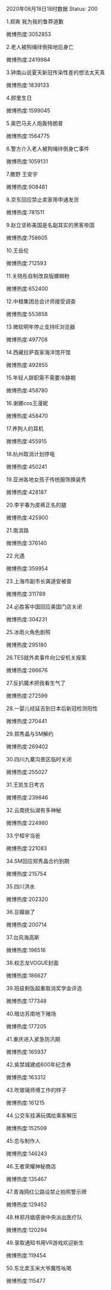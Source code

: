 2020年08月18日18时数据
Status: 200

1.郑爽 我为我的鲁莽道歉

微博热度:3052853

2.老人被狗绳绊倒摔地后身亡

微博热度:2419984

3.钟南山说夏天新冠传染性差的想法太天真

微博热度:1839133

4.顾里生日

微博热度:1599045

5.奥巴马夫人炮轰特朗普

微博热度:1564775

6.警方介入老人被狗绳绊倒身亡事件

微博热度:1059131

7.撒野 王安宇

微博热度:908481

8.京东回应禁止卖家用申通发货

微博热度:781511

9.赵立坚称美国是名副其实的黑客帝国

微博热度:758605

10.王岳伦

微博热度:712593

11.关晓彤自制改良版螺蛳粉

微博热度:652400

12.中粮集团总会计师接受调查

微博热度:553858

13.微软明年停止支持IE浏览器

微博热度:497708

14.西藏拉萨首家海洋馆开馆

微博热度:492855

15.年轻人辞职需不需要冷静期

微博热度:458780

16.谢娜cos王漫妮

微博热度:458470

17.养狗人的耳机

微博热度:455915

18.杭州取消计划停电

微博热度:450241

19.亚洲各地女孩子传统服饰换装秀

微博热度:428187

20.李宇春为皮裤正名的腿

微博热度:425900

21.南滨路

微博热度:376140

22.光遇

微博热度:359954

23.上海市副市长龚道安被查

微博热度:311789

24.必胜客中国回应美国门店关闭

微博热度:304231

25.冰雨火角色剧照

微博热度:295180

26.TES就外卖事件向公安机关报案

微博热度:286676

27.反扒魔术把我看生气了

微博热度:272599

28.一婴儿经延吉到日本后新冠检测阳性

微博热度:270441

29.郑秀晶与SM解约

微博热度:269402

30.四川九寨沟景区临时关闭

微博热度:255027

31.王凯生日考古

微博热度:239846

32.云南抚仙湖有多神秘

微博热度:224980

33.宁桓宇当爸

微博热度:221083

34.SM回应郑秀晶合约到期

微博热度:215754

35.四川洪水

微博热度:202320

36.豆瓣崩了

微博热度:200714

37.台风海高斯

微博热度:196516

38.权志龙VOGUE封面

微博热度:186627

39.班级剩饭超重取消奖学金评选

微博热度:177348

40.暗访苏南地下赌场

微博热度:177205

41.重庆进入紧急防汛期

微博热度:165937

42.紫禁城建成600年纪念券

微博热度:163312

43.吹玻璃师傅工作的样子

微博热度:161215

44.公交车挂满玩偶给乘客解压

微博热度:152509

45.恋与制作人

微博热度:146243

46.王者荣耀神秘商店

微博热度:135467

47.青海网红公路设禁止拍照警示牌

微博热度:129452

48.林郑月娥感谢中央派出医疗队

微博热度:120294

49.录取通知书用VR游戏欢迎新生

微博热度:119454

50.东北卖玉米大爷魔性吆喝

微博热度:115477


